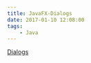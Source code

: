```yaml
---
title: JavaFX-Dialogs
date: 2017-01-10 12:08:00
tags:
    - Java
---
```


[Dialogs](http://code.makery.ch/blog/javafx-dialogs-official/)
